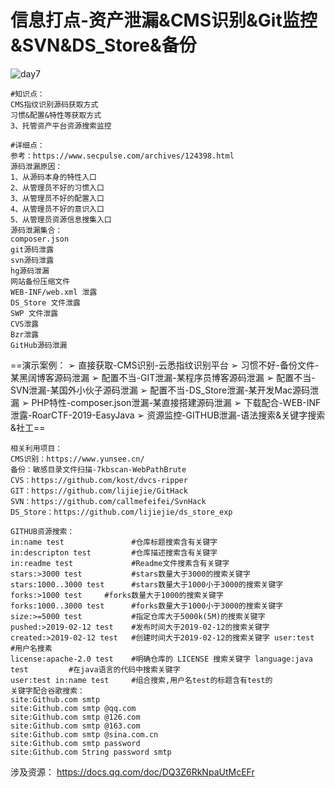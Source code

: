 # 信息打点-资产泄漏&CMS识别&Git监控&SVN&DS_Store&备份

![day7](/Users/yangluchao/Documents/GitHub/security/image/day7.png)

```
#知识点：
CMS指纹识别源码获取方式
习惯&配置&特性等获取方式
3、托管资产平台资源搜索监控

#详细点：
参考：https://www.secpulse.com/archives/124398.html
源码泄漏原因：
1、从源码本身的特性入口
2、从管理员不好的习惯入口
3、从管理员不好的配置入口
4、从管理员不好的意识入口
5、从管理员资源信息搜集入口
源码泄漏集合：
composer.json
git源码泄露
svn源码泄露
hg源码泄漏
网站备份压缩文件
WEB-INF/web.xml 泄露
DS_Store 文件泄露
SWP 文件泄露
CVS泄露
Bzr泄露
GitHub源码泄漏
```

==演示案例：
➢ 直接获取-CMS识别-云悉指纹识别平台
➢ 习惯不好-备份文件-某黑阔博客源码泄漏
➢ 配置不当-GIT泄漏-某程序员博客源码泄漏
➢ 配置不当-SVN泄漏-某国外小伙子源码泄漏
➢ 配置不当-DS_Store泄漏-某开发Mac源码泄漏
➢ PHP特性-composer.json泄漏-某直接搭建源码泄漏
➢ 下载配合-WEB-INF泄露-RoarCTF-2019-EasyJava
➢ 资源监控-GITHUB泄漏-语法搜索&关键字搜索&社工==

```
相关利用项目：
CMS识别：https://www.yunsee.cn/
备份：敏感目录文件扫描-7kbscan-WebPathBrute
CVS：https://github.com/kost/dvcs-ripper
GIT：https://github.com/lijiejie/GitHack
SVN：https://github.com/callmefeifei/SvnHack
DS_Store：https://github.com/lijiejie/ds_store_exp

GITHUB资源搜索：
in:name test               #仓库标题搜索含有关键字 
in:descripton test         #仓库描述搜索含有关键字 
in:readme test             #Readme文件搜素含有关键字 
stars:>3000 test           #stars数量大于3000的搜索关键字 
stars:1000..3000 test      #stars数量大于1000小于3000的搜索关键字 forks:>1000 test     #forks数量大于1000的搜索关键字 
forks:1000..3000 test      #forks数量大于1000小于3000的搜索关键字 size:>=5000 test           #指定仓库大于5000k(5M)的搜索关键字 pushed:>2019-02-12 test    #发布时间大于2019-02-12的搜索关键字 created:>2019-02-12 test   #创建时间大于2019-02-12的搜索关键字 user:test                  #用户名搜素 
license:apache-2.0 test    #明确仓库的 LICENSE 搜索关键字 language:java test         #在java语言的代码中搜索关键字 
user:test in:name test     #组合搜索,用户名test的标题含有test的
关键字配合谷歌搜索：
site:Github.com smtp   
site:Github.com smtp @qq.com   
site:Github.com smtp @126.com   
site:Github.com smtp @163.com   
site:Github.com smtp @sina.com.cn 
site:Github.com smtp password 
site:Github.com String password smtp
```

涉及资源：
https://docs.qq.com/doc/DQ3Z6RkNpaUtMcEFr
